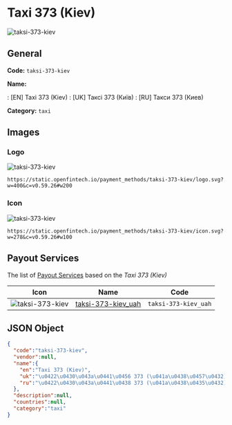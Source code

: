 
# Taxi 373 (Kiev) 
![taksi-373-kiev](https://static.openfintech.io/payment_methods/taksi-373-kiev/logo.svg?w=400&c=v0.59.26#w200)  

## General 
**Code:** `taksi-373-kiev` 
 
**Name:** 
 
:	[EN] Taxi 373 (Kiev) 
:	[UK] Таксі 373 (Київ) 
:	[RU] Такси 373 (Киев) 
 
**Category:** `taxi` 
 

## Images 

### Logo 
![taksi-373-kiev](https://static.openfintech.io/payment_methods/taksi-373-kiev/logo.svg?w=400&c=v0.59.26#w200)  

```
https://static.openfintech.io/payment_methods/taksi-373-kiev/logo.svg?w=400&c=v0.59.26#w200
```  

### Icon 
![taksi-373-kiev](https://static.openfintech.io/payment_methods/taksi-373-kiev/icon.svg?w=278&c=v0.59.26#w100)  

```
https://static.openfintech.io/payment_methods/taksi-373-kiev/icon.svg?w=278&c=v0.59.26#w100
```  

## Payout Services 
 
The list of [Payout Services](/payout-services/) based on the _Taxi 373 (Kiev)_ 

|Icon|Name|Code| 
|:---:|:---:|:---:| 
|![taksi-373-kiev](https://static.openfintech.io/payout_methods/taksi-373-kiev/icon.svg?w=278&c=v0.59.26#w40) |[taksi-373-kiev_uah](/payout-services/taksi-373-kiev_uah/)|`taksi-373-kiev_uah`| 
 

## JSON Object 

```json
{
  "code":"taksi-373-kiev",
  "vendor":null,
  "name":{
    "en":"Taxi 373 (Kiev)",
    "uk":"\u0422\u0430\u043a\u0441\u0456 373 (\u041a\u0438\u0457\u0432)",
    "ru":"\u0422\u0430\u043a\u0441\u0438 373 (\u041a\u0438\u0435\u0432)"
  },
  "description":null,
  "countries":null,
  "category":"taxi"
}
```  
